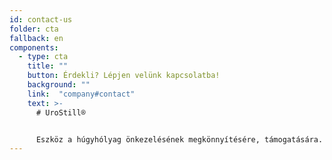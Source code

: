 ```yaml
---
id: contact-us
folder: cta
fallback: en
components:
  - type: cta
    title: ""
    button: Érdekli? Lépjen velünk kapcsolatba!
    background: ""
    link:  "company#contact"
    text: >-
      # UroStill®


      Eszköz a húgyhólyag önkezelésének megkönnyítésére, támogatására. Eredetileg  interstitiális cystitis/hólyagfájdalom szindrómában (IC/BPS) szenvedő nőbetegek  számára fejlesztették ki. Az UroStill® tartalmazza az UroDapter® urológiai fecskendő adaptert is
---
```

